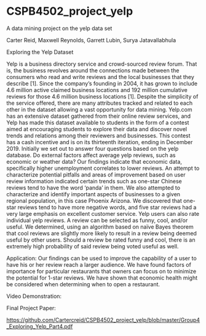 # CSPB4502_project_yelp
A data mining project on the yelp data set

Carter Reid, Maxwell Reynolds, Garrett Lubin, Surya Jatavallabhula

Exploring the Yelp Dataset

Yelp is a business directory service and crowd-sourced review forum. That is, the business revolves around the connections made between the consumers who read and write reviews and the local businesses that they describe [1]. Since the company’s founding in 2004, it has grown to include 4.6 million active claimed business locations and 192 million cumulative reviews for those 4.6 million business locations [1]. 
Despite the simplicity of the service offered, there are many attributes tracked and related to each other in the dataset allowing a vast opportunity for data mining. 
Yelp.com has an extensive dataset gathered from their online review services, and Yelp has made this dataset available to students in the form of a contest aimed at encouraging students to explore their data and discover novel trends and relations among their reviewers and businesses. This contest has a cash incentive and is on its thirteenth iteration, ending in December 2019. 
Initially we set out to answer four questions based on the yelp database. Do external factors affect average yelp reviews, such as economic or weather data? Our findings indicate that economic data, specifically higher unemployment correlates to lower reviews.
An attempt to characterize potential pitfalls and areas of improvement based on user review information indicated certain trends such as one-star Chinese reviews tend to have the word ‘panda’ in them.
We also attempted to characterize and identify important aspects of businesses to a given regional population, in this case Phoenix Arizona. We discovered that one-star reviews tend to have more negative words, and five star reviews had a very large emphasis on excellent customer service.
Yelp users can also rate individual yelp reviews. A review can be selected as funny, cool, and/or useful. We determined, using an algorithm based on naïve Bayes theorem that cool reviews are slightly more likely to result in a review being deemed useful by other users. Should a review be rated funny and cool, there is an extremely high probability of said review being voted useful as well.


Application:
Our findings can be used to improve the capability of a user to have his or her review reach a larger audience. We have found factors of importance for particular restaurants that owners can focus on to minimize the potential for 1-star reviews. We have shown that economic health might be considered when determining when to open a restaurant. 

Video Demonstration:


Final Project Paper:

https://github.com/Cartercreid/CSPB4502_project_yelp/blob/master/Group4_Exploring_Yelp_Part4.pdf
